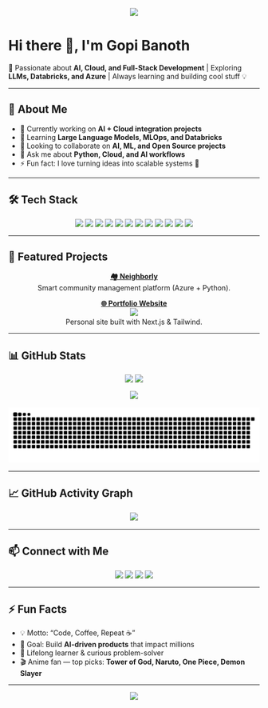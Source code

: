 <!-- Profile Banner -->
<p align="center">
  <img src="https://capsule-render.vercel.app/api?type=waving&color=gradient&height=200&section=header&text=Gopi%20Banoth&fontSize=40&fontColor=fff&animation=twinkling&fontAlignY=35"/>
</p>

# Hi there 👋, I'm Gopi Banoth

🚀 Passionate about **AI, Cloud, and Full-Stack Development** | Exploring **LLMs, Databricks, and Azure** | Always learning and building cool stuff 💡

---

## 🌟 About Me
- 🔭 Currently working on **AI + Cloud integration projects**
- 🌱 Learning **Large Language Models, MLOps, and Databricks**
- 👯 Looking to collaborate on **AI, ML, and Open Source projects**
- 💬 Ask me about **Python, Cloud, and AI workflows**
- ⚡ Fun fact: I love turning ideas into scalable systems 🤖

---

## 🛠️ Tech Stack
<p align="center">
  <img src="https://img.shields.io/badge/Python-3776AB?style=for-the-badge&logo=python&logoColor=white"/>
  <img src="https://img.shields.io/badge/Java-007396?style=for-the-badge&logo=java&logoColor=white"/>
  <img src="https://img.shields.io/badge/JavaScript-F7DF1E?style=for-the-badge&logo=javascript&logoColor=black"/>
  <img src="https://img.shields.io/badge/TypeScript-3178C6?style=for-the-badge&logo=typescript&logoColor=white"/>
  <img src="https://img.shields.io/badge/React-61DAFB?style=for-the-badge&logo=react&logoColor=black"/>
  <img src="https://img.shields.io/badge/Next.js-000000?style=for-the-badge&logo=next.js&logoColor=white"/>
  <img src="https://img.shields.io/badge/Flask-000000?style=for-the-badge&logo=flask&logoColor=white"/>
  <img src="https://img.shields.io/badge/Node.js-339933?style=for-the-badge&logo=nodedotjs&logoColor=white"/>
  <img src="https://img.shields.io/badge/Azure-0078D4?style=for-the-badge&logo=microsoftazure&logoColor=white"/>
  <img src="https://img.shields.io/badge/Databricks-FF3621?style=for-the-badge&logo=databricks&logoColor=white"/>
  <img src="https://img.shields.io/badge/Docker-2496ED?style=for-the-badge&logo=docker&logoColor=white"/>
  <img src="https://img.shields.io/badge/GitHub-181717?style=for-the-badge&logo=github&logoColor=white"/>
</p>

---

## 🚀 Featured Projects
<p align="center">
  <a href="https://github.com/GopiB9119/Neighborly"><b>🏘 Neighborly</b></a><br>
<!--   <img src="https://via.placeholder.com/600x300.png?text=Neighborly+Preview" width="400"/><br> -->
  Smart community management platform (Azure + Python).
</p>
<p align="center">
  <a href="https://github.com/GopiB9119/Portfolio"><b>🌐 Portfolio Website</b></a><br>
  <img src="https://via.placeholder.com/600x300.png?text=Portfolio+Preview" width="400"/><br>
  Personal site built with Next.js & Tailwind.
</p>

---

## 📊 GitHub Stats
<p align="center">
  <img src="https://github-readme-stats-rickstaa.vercel.app/api?username=GopiB9119&show_icons=true&theme=radical&hide_border=true" height="150"/>
  <img src="https://github-readme-stats-rickstaa.vercel.app/api/top-langs/?username=GopiB9119&layout=compact&theme=radical&hide_border=true" height="150"/>
</p>

<p align="center">
  <img src="https://streak-stats.demolab.com?user=GopiB9119&theme=radical&hide_border=true" height="150"/>
</p>

<!-- Snake contribution graph (will work after workflow setup) -->
<p align="center">
  <img src="https://github.com/GopiB9119/GopiB9119/blob/output/snake.svg" />
</p>

---

## 📈 GitHub Activity Graph
<p align="center">
  <img src="https://github-readme-activity-graph.vercel.app/graph?username=GopiB9119&theme=radical&hide_border=true" />
</p>

---

## 📫 Connect with Me
<p align="center">
  <a href="mailto:banothgopikrishna19@gmail.com"><img src="https://img.shields.io/badge/Email-D14836?style=for-the-badge&logo=gmail&logoColor=white"/></a>
  <a href="https://www.linkedin.com/in/gopib-960965243/"><img src="https://img.shields.io/badge/LinkedIn-0077B5?style=for-the-badge&logo=linkedin&logoColor=white"/></a>
  <a href="https://github.com/GopiB9119"><img src="https://img.shields.io/badge/GitHub-000000?style=for-the-badge&logo=github&logoColor=white"/></a>
  <a href="https://gopiportfolio-cvc4e8emamgtbac8.centralindia-01.azurewebsites.net/"><img src="https://img.shields.io/badge/Portfolio-FF7139?style=for-the-badge&logo=Firefox-Browser&logoColor=white"/></a>
</p>

---

## ⚡ Fun Facts
- 💡 Motto: “Code, Coffee, Repeat ☕”
- 🎯 Goal: Build **AI-driven products** that impact millions
- 📖 Lifelong learner & curious problem-solver
- 🎬 Anime fan — top picks: **Tower of God, Naruto, One Piece, Demon Slayer**

---

<!-- Footer -->
<p align="center">
  <img src="https://capsule-render.vercel.app/api?type=waving&color=gradient&height=150&section=footer"/>
</p>
